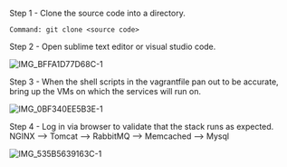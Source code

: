 Step 1 - Clone the source code into a directory.

    Command: git clone <source code>
    
Step 2 - Open sublime text editor or visual studio code.

![IMG_BFFA1D77D68C-1](https://user-images.githubusercontent.com/93732510/154843438-0eebae84-6293-4479-96c8-678085ded7c6.jpeg)

Step 3 -  When the shell scripts in the vagrantfile pan out to be accurate, bring up the VMs on which the services will run on.

![IMG_0BF340EE5B3E-1](https://user-images.githubusercontent.com/93732510/154843707-5981bcff-abde-47bd-b50a-6493d28878f7.jpeg)

Step 4 - Log in via browser to validate that the stack runs as expected. NGINX --> Tomcat --> RabbitMQ --> Memcached --> Mysql

![IMG_535B5639163C-1](https://user-images.githubusercontent.com/93732510/154843954-2667cbf0-de3c-4e4b-b8e3-cbc9e56bd7d5.jpeg)
